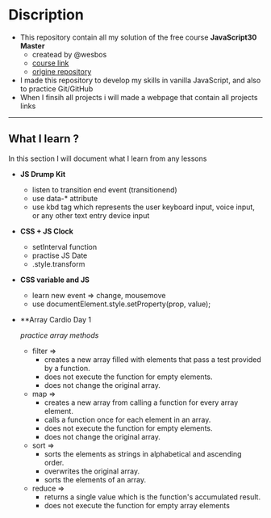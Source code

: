 # Discription

- This repository contain all my solution of the free course **JavaScript30 Master** 
  - createad by @wesbos
  - [course link](https://courses.wesbos.com/account) 
  - [origine repository](https://github.com/wesbos/JavaScript30)
- I made this repository to develop my skills in vanilla JavaScript, and also to practice Git/GitHub
- When I finsih all projects i will made a webpage that contain all projects links

<hr>


## What I learn ?

In this section I will document what I learn from any lessons 


- **JS Drump Kit**
  - listen to transition end event (transitionend)
  - use data-* attribute 
  - use kbd tag which represents the user keyboard input, voice input, or any other text entry device input

- **CSS + JS Clock**
  - setInterval function 
  - practise JS Date
  - .style.transform

- **CSS variable and JS**
  - learn new event => change, mousemove
  - use documentElement.style.setProperty(prop, value);

- **Array Cardio Day 1
  
   *practice array methods*
    - filter => 
      -  creates a new array filled with elements that pass a test provided by a function.
      -  does not execute the function for empty elements.
      -  does not change the original array.
    - map => 
      - creates a new array from calling a function for every array element.
      - calls a function once for each element in an array.
      - does not execute the function for empty elements.
      -  does not change the original array.
    - sort =>
      - sorts the elements as strings in alphabetical and ascending order.
      -  overwrites the original array.
      -  sorts the elements of an array.
    - reduce =>
      - returns a single value which is the function's accumulated result.
      -  does not execute the function for empty array elements   
